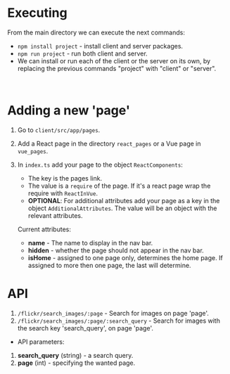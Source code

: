 # Executing<br>
From the main directory we can execute the next commands:
*  `npm install project` - install client and server packages.
*  `npm run project` - run both client and server.
*  We can install or run each of the client or the server on its own, by replacing the previous commands "project" with "client" or "server".
<br>

# Adding a new 'page'<br>
1.  Go to `client/src/app/pages`.
2.  Add a React page in the directory `react_pages` or a Vue page in `vue_pages`.
3.  In `index.ts` add your page to the object `ReactComponents`:
    - The key is the pages link.
    - The value is a `require` of the page. If it's a react page wrap the require with `ReactInVue`.
    - **OPTIONAL**: For additional attributes add your page as a key in the object `AdditionalAttributes`. The value will be an object with the relevant attributes.
    
    Current attributes:
    * **name** - The name to display in the nav bar.
    * **hidden** - whether the page should not appear in the nav bar.
    * **isHome** - assigned to one page only, determines the home page. If assigned to more then one page, the last will determine.

# API<br>
1.  `/flickr/search_images/:page` - Search for images on page 'page'.
2.  `/flickr/search_images/:page/:search_query` - Search for images with the search key 'search_query', on page 'page'.
*  API parameters:
1.  **search_query** (string) - a search query.
2.  **page** (int) - specifying the wanted page.
